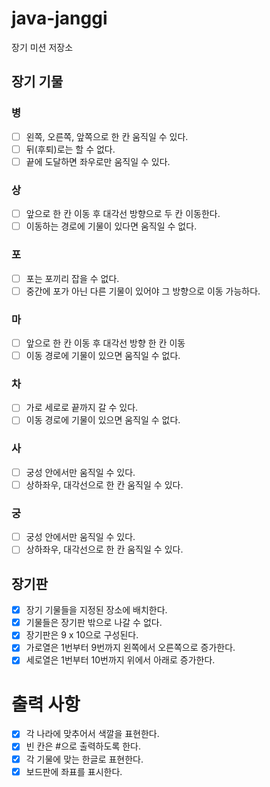# java-janggi

장기 미션 저장소


## 장기 기물

### 병
-[ ] 왼쪽, 오른쪽, 앞쪽으로 한 칸 움직일 수 있다.
-[ ] 뒤(후퇴)로는 할 수 없다.
-[ ] 끝에 도달하면 좌우로만 움직일 수 있다.

### 상
-[ ] 앞으로 한 칸 이동 후 대각선 방향으로 두 칸 이동한다.
-[ ] 이동하는 경로에 기물이 있다면 움직일 수 없다.

### 포
-[ ] 포는 포끼리 잡을 수 없다.
-[ ] 중간에 포가 아닌 다른 기물이 있어야 그 방향으로 이동 가능하다.

### 마
- [ ] 앞으로 한 칸 이동 후 대각선 방향 한 칸 이동
- [ ] 이동 경로에 기물이 있으면 움직일 수 없다.

### 차
- [ ] 가로 세로로 끝까지 갈 수 있다.
- [ ] 이동 경로에 기물이 있으면 움직일 수 없다.

### 사
- [ ] 궁성 안에서만 움직일 수 있다.
- [ ] 상하좌우, 대각선으로 한 칸 움직일 수 있다.

### 궁
- [ ] 궁성 안에서만 움직일 수 있다.
- [ ] 상하좌우, 대각선으로 한 칸 움직일 수 있다.

## 장기판
- [x] 장기 기물들을 지정된 장소에 배치한다.
- [x] 기물들은 장기판 밖으로 나갈 수 없다.
- [x] 장기판은 9 x 10으로 구성된다.
- [x] 가로열은 1번부터 9번까지 왼쪽에서 오른쪽으로 증가한다.
- [x] 세로열은 1번부터 10번까지 위에서 아래로 증가한다.

# 출력 사항
- [x] 각 나라에 맞추어서 색깔을 표현한다.
- [x] 빈 칸은 #으로 출력하도록 한다.
- [x] 각 기물에 맞는 한글로 표현한다.
- [x] 보드판에 좌표를 표시한다.
